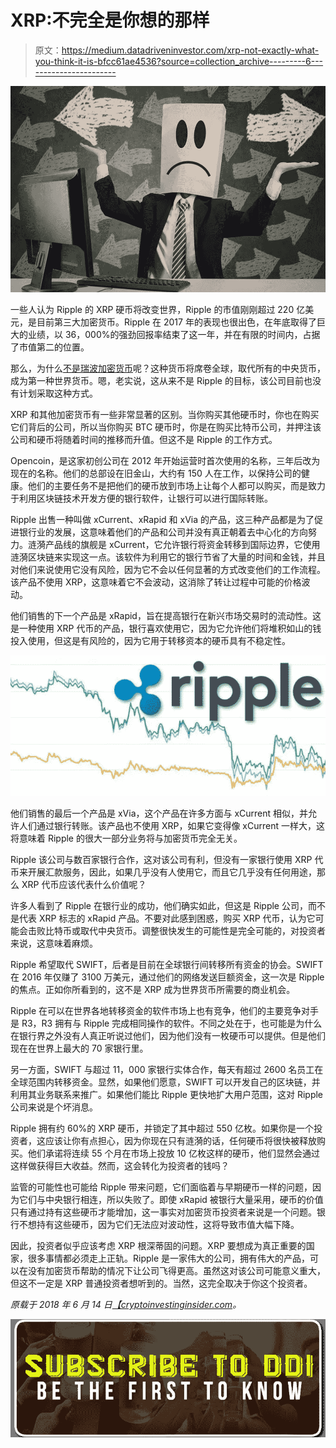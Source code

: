 # XRP:不完全是你想的那样

> 原文：<https://medium.datadriveninvestor.com/xrp-not-exactly-what-you-think-it-is-bfcc61ae4536?source=collection_archive---------6----------------------->

![](img/5d3fa101fe1b2f1304d9cb0539bf90c2.png)

一些人认为 Ripple 的 XRP 硬币将改变世界，Ripple 的市值刚刚超过 220 亿美元，是目前第三大加密货币。Ripple 在 2017 年的表现也很出色，在年底取得了巨大的业绩，以 36，000%的强劲回报率结束了这一年，并在有限的时间内，占据了市值第二的位置。

那么，为什么[不是瑞波加密货币](https://cryptoinvestinginsider.com/blog/ripples-continuing-efforts-to-buy-itself-onto-a-major-exchange-prove-to-be-futile/)呢？这种货币将席卷全球，取代所有的中央货币，成为第一种世界货币。嗯，老实说，这从来不是 Ripple 的目标，该公司目前也没有计划采取这种方式。

XRP 和其他加密货币有一些非常显著的区别。当你购买其他硬币时，你也在购买它们背后的公司，所以当你购买 BTC 硬币时，你是在购买比特币公司，并押注该公司和硬币将随着时间的推移而升值。但这不是 Ripple 的工作方式。

Opencoin，是这家初创公司在 2012 年开始运营时首次使用的名称，三年后改为现在的名称。他们的总部设在旧金山，大约有 150 人在工作，以保持公司的健康。他们的主要任务不是把他们的硬币放到市场上让每个人都可以购买，而是致力于利用区块链技术开发方便的银行软件，让银行可以进行国际转账。

Ripple 出售一种叫做 xCurrent、xRapid 和 xVia 的产品，这三种产品都是为了促进银行业的发展，这意味着他们的产品和公司并没有真正朝着去中心化的方向努力。涟漪产品线的旗舰是 xCurrent，它允许银行将资金转移到国际边界，它使用涟漪区块链来实现这一点。该软件为利用它的银行节省了大量的时间和金钱，并且对他们来说使用它没有风险，因为它不会以任何显著的方式改变他们的工作流程。该产品不使用 XRP，这意味着它不会波动，这消除了转让过程中可能的价格波动。

他们销售的下一个产品是 xRapid，旨在提高银行在新兴市场交易时的流动性。这是一种使用 XRP 代币的产品，银行喜欢使用它，因为它允许他们将堆积如山的钱投入使用，但这是有风险的，因为它用于转移资本的硬币具有不稳定性。

![](img/deb46a431268dc2c8f1f78096a9f3d1e.png)

他们销售的最后一个产品是 xVia，这个产品在许多方面与 xCurrent 相似，并允许人们通过银行转账。该产品也不使用 XRP，如果它变得像 xCurrent 一样大，这将意味着 Ripple 的很大一部分业务将与加密货币完全无关。

Ripple 该公司与数百家银行合作，这对该公司有利，但没有一家银行使用 XRP 代币来开展汇款服务，因此，如果几乎没有人使用它，而且它几乎没有任何用途，那么 XRP 代币应该代表什么价值呢？

许多人看到了 Ripple 在银行业的成功，他们确实如此，但这是 Ripple 公司，而不是代表 XRP 标志的 xRapid 产品。不要对此感到困惑，购买 XRP 代币，认为它可能会击败比特币或取代中央货币。调整很快发生的可能性是完全可能的，对投资者来说，这意味着麻烦。

Ripple 希望取代 SWIFT，后者是目前在全球银行间转移所有资金的协会。SWIFT 在 2016 年仅赚了 3100 万美元，通过他们的网络发送巨额资金，这一次是 Ripple 的焦点。正如你所看到的，这不是 XRP 成为世界货币所需要的商业机会。

Ripple 在可以在世界各地转移资金的软件市场上也有竞争，他们的主要竞争对手是 R3，R3 拥有与 Ripple 完成相同操作的软件。不同之处在于，也可能是为什么在银行界之外没有人真正听说过他们，因为他们没有一枚硬币可以提供。但是他们现在在世界上最大的 70 家银行里。

另一方面，SWIFT 与超过 11，000 家银行实体合作，每天有超过 2600 名员工在全球范围内转移资金。显然，如果他们愿意，SWIFT 可以开发自己的区块链，并利用其业务联系来推广。如果他们能比 Ripple 更快地扩大用户范围，这对 Ripple 公司来说是个坏消息。

Ripple 拥有约 60%的 XRP 硬币，并锁定了其中超过 550 亿枚。如果你是一个投资者，这应该让你有点担心，因为你现在只有涟漪的话，任何硬币将很快被释放购买。他们承诺将连续 55 个月在市场上投放 10 亿枚这样的硬币，他们显然会通过这样做获得巨大收益。然而，这会转化为投资者的钱吗？

监管的可能性也可能给 Ripple 带来问题，它们面临着与早期硬币一样的问题，因为它们与中央银行相连，所以失败了。即使 xRapid 被银行大量采用，硬币的价值只有通过持有这些硬币才能增加，这一事实对加密货币投资者来说是一个问题。银行不想持有这些硬币，因为它们无法应对波动性，这将导致市值大幅下降。

因此，投资者似乎应该考虑 XRP 根深蒂固的问题。XRP 要想成为真正重要的国家，很多事情都必须走上正轨。Ripple 是一家伟大的公司，拥有伟大的产品，可以在没有加密货币帮助的情况下让公司飞得更高。虽然这对该公司可能意义重大，但这不一定是 XRP 普通投资者想听到的。当然，这完全取决于你这个投资者。

*原载于 2018 年 6 月 14 日*[*【cryptoinvestinginsider.com*](https://cryptoinvestinginsider.com/blog/xrp-not-exactly-what-you-think-it-is/)*。*

[![](img/b6f926ec4f9727dcfb41809c9f59a85e.png)](http://eepurl.com/dw5NFP)